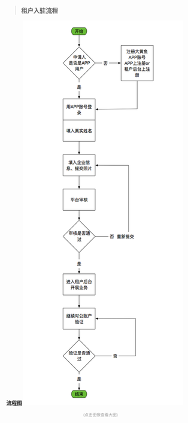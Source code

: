 >### 租户入驻流程

**流程图**
![租户入驻流程](img/../../img/租户入驻流程.png)<div style="font-size:8pt;color:#a0a0a0;text-align:center">(点击图像查看大图)</div>  

